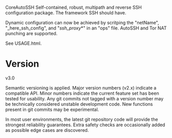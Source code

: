 CoreAutoSSH
Self-contained, robust, multipath and reverse SSH configuration package. The framework SSH should have.

Dynamic configuration can now be achieved by scritping the "netName", "_here_ssh_config", and "_ssh_proxy_*" in an "ops" file. AutoSSH and Tor NAT punching are supported.


See USAGE.html. 

# Version
v3.0

Semantic versioning is applied. Major version numbers (v2.x) indicate a compatible API. Minor numbers indicate the current feature set has been tested for usability. Any git commits not tagged with a version number may be technically considered unstable development code. New functions present in git commits may be experimental.

In most user environments, the latest git repository code will provide the strongest reliability guarantees. Extra safety checks are occasionally added as possible edge cases are discovered.
